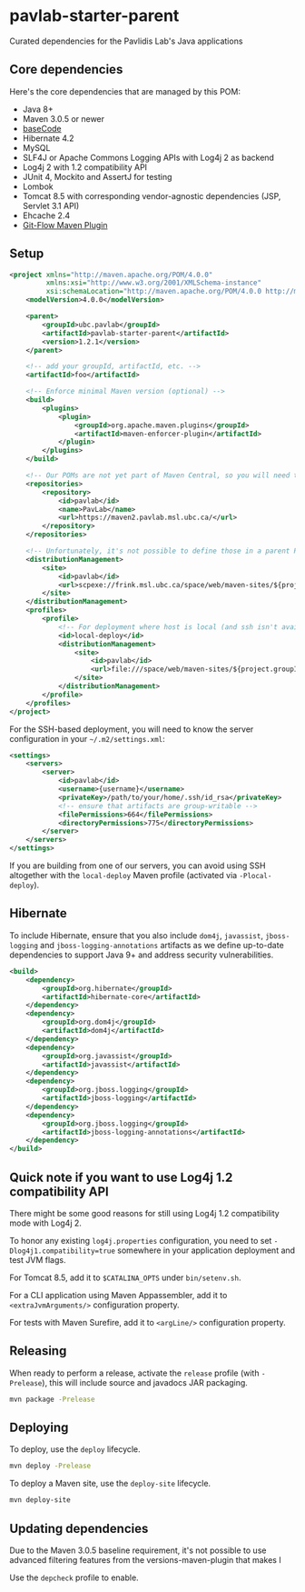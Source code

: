 # pavlab-starter-parent

Curated dependencies for the Pavlidis Lab's Java applications

## Core dependencies

Here's the core dependencies that are managed by this POM:

 - Java 8+
 - Maven 3.0.5 or newer
 - [baseCode](https://github.com/pavlidisLab/baseCode)
 - Hibernate 4.2
 - MySQL
 - SLF4J or Apache Commons Logging APIs with Log4j 2 as backend
 - Log4j 2 with 1.2 compatibility API
 - JUnit 4, Mockito and AssertJ for testing
 - Lombok
 - Tomcat 8.5 with corresponding vendor-agnostic dependencies (JSP, Servlet 3.1 API)
 - Ehcache 2.4
 - [Git-Flow Maven Plugin](https://github.com/aleksandr-m/gitflow-maven-plugin)

## Setup

```xml
<project xmlns="http://maven.apache.org/POM/4.0.0"
         xmlns:xsi="http://www.w3.org/2001/XMLSchema-instance"
         xsi:schemaLocation="http://maven.apache.org/POM/4.0.0 http://maven.apache.org/xsd/maven-4.0.0.xsd">
    <modelVersion>4.0.0</modelVersion>

    <parent>
        <groupId>ubc.pavlab</groupId>
        <artifactId>pavlab-starter-parent</artifactId>
        <version>1.2.1</version>
    </parent>

    <!-- add your groupId, artifactId, etc. -->
    <artifactId>foo</artifactId>

    <!-- Enforce minimal Maven version (optional) -->
    <build>
        <plugins>
            <plugin>
                <groupId>org.apache.maven.plugins</groupId>
                <artifactId>maven-enforcer-plugin</artifactId>
            </plugin>
        </plugins>
    </build>

    <!-- Our POMs are not yet part of Maven Central, so you will need the following entry -->
    <repositories>
        <repository>
            <id>pavlab</id>
            <name>PavLab</name>
            <url>https://maven2.pavlab.msl.ubc.ca/</url>
        </repository>
    </repositories>

    <!-- Unfortunately, it's not possible to define those in a parent POM -->
    <distributionManagement>
        <site>
            <id>pavlab</id>
            <url>scpexe://frink.msl.ubc.ca/space/web/maven-sites/${project.groupId}/${project.artifactId}-${project.version}</url>
        </site>
    </distributionManagement>
    <profiles>
        <profile>
            <!-- For deployment where host is local (and ssh isn't available for builder, e.g. CI) -->
            <id>local-deploy</id>
            <distributionManagement>
                <site>
                    <id>pavlab</id>
                    <url>file:///space/web/maven-sites/${project.groupId}/${project.artifactId}-${project.version}</url>
                </site>
            </distributionManagement>
        </profile>
    </profiles>
</project>
```

For the SSH-based deployment, you will need to know the server configuration in
your `~/.m2/settings.xml`:

```xml
<settings>
    <servers>
        <server>
            <id>pavlab</id>
            <username>{username}</username>
            <privateKey>/path/to/your/home/.ssh/id_rsa</privateKey>
            <!-- ensure that artifacts are group-writable -->
            <filePermissions>664</filePermissions>
            <directoryPermissions>775</directoryPermissions>
        </server>
    </servers>
</settings>
```

If you are building from one of our servers, you can avoid using SSH altogether
with the `local-deploy` Maven profile (activated via `-Plocal-deploy`).

## Hibernate

To include Hibernate, ensure that you also include `dom4j`, `javassist`, `jboss-logging`
and `jboss-logging-annotations` artifacts as we define up-to-date dependencies to support Java 9+ and address
security vulnerabilities.

```xml
<build>
    <dependency>
        <groupId>org.hibernate</groupId>
        <artifactId>hibernate-core</artifactId>
    </dependency>
    <dependency>
        <groupId>org.dom4j</groupId>
        <artifactId>dom4j</artifactId>
    </dependency>
    <dependency>
        <groupId>org.javassist</groupId>
        <artifactId>javassist</artifactId>
    </dependency>
    <dependency>
        <groupId>org.jboss.logging</groupId>
        <artifactId>jboss-logging</artifactId>
    </dependency>
    <dependency>
        <groupId>org.jboss.logging</groupId>
        <artifactId>jboss-logging-annotations</artifactId>
    </dependency>
</build>
```


## Quick note if you want to use Log4j 1.2 compatibility API

There might be some good reasons for still using Log4j 1.2 compatibility mode
with Log4j 2.

To honor any existing `log4j.properties` configuration, you need to set
`-Dlog4j1.compatibility=true` somewhere in your application deployment and test
JVM flags.

For Tomcat 8.5, add it to `$CATALINA_OPTS` under `bin/setenv.sh`.

For a CLI application using Maven Appassembler, add it to
`<extraJvmArguments/>` configuration property.

For tests with Maven Surefire, add it to `<argLine/>` configuration property.

## Releasing

When ready to perform a release, activate the `release` profile (with `-Prelease`),
this will include source and javadocs JAR packaging.

```bash
mvn package -Prelease
```

## Deploying

To deploy, use the `deploy` lifecycle.

```bash
mvn deploy -Prelease
```

To deploy a Maven site, use the `deploy-site` lifecycle.

```bash
mvn deploy-site
```

## Updating dependencies

Due to the Maven 3.0.5 baseline requirement, it's not possible to use advanced
filtering features from the versions-maven-plugin that makes l

Use the `depcheck` profile to enable.
